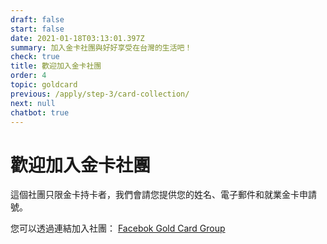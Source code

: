 ```yaml
---
draft: false
start: false
date: 2021-01-18T03:13:01.397Z
summary: 加入金卡社團與好好享受在台灣的生活吧！
check: true
title: 歡迎加入金卡社團
order: 4
topic: goldcard
previous: /apply/step-3/card-collection/
next: null
chatbot: true
---
```

# 歡迎加入金卡社團

這個社團只限金卡持卡者，我們會請您提供您的姓名、電子郵件和就業金卡申請號。

您可以透過連結加入社團： [Facebok Gold Card Group](https://www.facebook.com/groups/goldcard)
